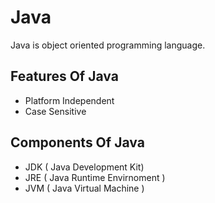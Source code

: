 # Java

Java is object oriented programming language. 

## Features Of Java

- Platform Independent
- Case Sensitive

## Components Of Java

- JDK ( Java Development Kit)
- JRE ( Java Runtime Envirnoment )
- JVM ( Java Virtual Machine )

